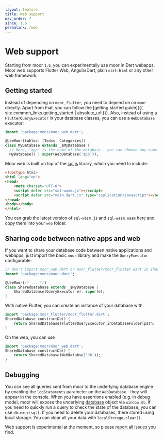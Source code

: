 ```yaml
---
layout: feature
title: Web support
nav_order: 7
since: 1.6
permalink: /web
---
```


# Web support
Starting from moor `1.6`, you can experimentally use moor in Dart webapps. Moor web supports 
Flutter Web, AngularDart, plain `dart:html` or any other web framework.

## Getting started
Instead of depending on `moor_flutter`, you need to depend on on `moor` directly. Apart from that, you can
follow the [getting started guide]({{ site.common_links.getting_started | absolute_url }}).
Also, instead of using a `FlutterQueryExecutor` in your database classes, you can use a `WebDatabase` executor:
```dart
import 'package:moor/moor_web.dart';

@UseMoor(tables: [Todos, Categories])
class MyDatabase extends _$MyDatabase {
  // here, "app" is the name of the database - you can choose any name you want
  MyDatabase() : super(WebDatabase('app'));
```

Moor web is built on top of the [sql.js](https://github.com/kripken/sql.js/) library, which you need to include:
```html
<!doctype html>
<html lang="en">
<head>
    <meta charset="UTF-8">
    <script defer src="sql-wasm.js"></script>
    <script defer src="main.dart.js" type="application/javascript"></script>
</head>
<body></body>
</html>
```
You can grab the latest version of `sql-wasm.js` and `sql-wasm.wasm` [here](https://github.com/kripken/sql.js/tree/master/dist)
and copy them into your `web` folder.

## Sharing code between native apps and web
If you want to share your database code between native applications and webapps, just import the
basic `moor` library and make the `QueryExecutor` configurable:
```dart
// don't import moor_web.dart or moor_flutter/moor_flutter.dart in shared code
import 'package:moor/moor.dart';

@UseMoor(/* ... */)
class SharedDatabase extends _$MyDatabase {
    SharedDatabase(QueryExecutor e): super(e);
}
```
With native Flutter, you can create an instance of your database with
```dart
import 'package:moor_flutter/moor_flutter.dart';
SharedDatabase constructDb() {
    return SharedDatabase(FlutterQueryExecutor.inDatabaseFolder(path: 'db.sqlite'));
}
```
On the web, you can use
```dart
import 'package:moor/moor_web.dart';
SharedDatabase constructDb() {
    return SharedDatabase(WebDatabse('db'));
}
```

## Debugging
You can see all queries sent from moor to the underlying database engine by enabling the `logStatements`
parameter on the `WebDatabase` - they will appear in the console.
When you have assertions enabled (e.g. in debug mode), moor will expose the underlying 
[database](http://kripken.github.io/sql.js/documentation/#http://kripken.github.io/sql.js/documentation/class/Database.html)
object via `window.db`. If you need to quickly run a query to check the state of the database, you can use
`db.exec(sql)`.
If you need to delete your databases, there stored using local storage. You can clear all your data with `localStorage.clear()`.

Web support is experimental at the moment, so please [report all issues](https://github.com/simolus3/moor/issues/new) you find.